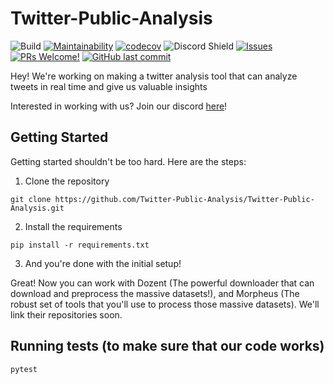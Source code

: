 # Twitter-Public-Analysis

![Build](https://github.com/Twitter-Public-Analysis/Twitter-Public-Analysis/workflows/Build/badge.svg)
[![Maintainability](https://api.codeclimate.com/v1/badges/1ac5a9260af51489812d/maintainability)](https://codeclimate.com/github/Twitter-Public-Analysis/Twitter-Public-Analysis/maintainability)
[![codecov](https://codecov.io/gh/Twitter-Public-Analysis/Twitter-Public-Analysis/branch/master/graph/badge.svg?token=FPV2J90ECP)](undefined)
![Discord Shield](https://discordapp.com/api/guilds/729368876965429310/widget.png?style=shield)
[![Issues](https://img.shields.io/github/issues-raw/Twitter-Public-Analysis/Twitter-Public-Analysis.svg?maxAge=25000)](https://github.com/Twitter-Public-Analysis/Twitter-Public-Analysis/issues)
[![PRs Welcome!](https://img.shields.io/badge/PRs-welcome-brightgreen.svg?style=flat-square)](https://github.com/Twitter-Public-Analysis/Twitter-Public-Analysis/pulls)
[![GitHub last commit](https://img.shields.io/github/last-commit/Twitter-Public-Analysis/Twitter-Public-Analysis.svg?style=flat)]()

Hey! We're working on making a twitter analysis tool that can analyze tweets in real time and give us valuable insights

Interested in working with us? Join our discord [here](https://discord.com/channels/729368876965429310/729368876965429313)!

## Getting Started

Getting started shouldn't be too hard. Here are the steps:

1. Clone the repository

`git clone https://github.com/Twitter-Public-Analysis/Twitter-Public-Analysis.git`

2. Install the requirements

`pip install -r requirements.txt`

3. And you're done with the initial setup!

Great! Now you can work with Dozent (The powerful downloader that can download and preprocess the massive datasets!), and Morpheus (The robust set of tools that you'll use to process those massive datasets). We'll link their repositories soon.

## Running tests (to make sure that our code works)

`pytest`
